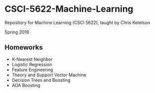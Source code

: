 # CSCI-5622-Machine-Learning

Repository for Machine Learning (CSCI 5622), taught by Chris Ketelson

Spring 2018

## Homeworks
* K-Nearest Neighbor
* Logistic Regression
* Feature Engineering 
* Theory and Support Vector Machine
* Decision Trees and Boosting
* ADA Boosting
